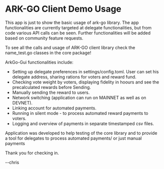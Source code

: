 # ARK-GO Client Demo Usage

This app is just to show the basic usage of ark-go library. The app functionalities are currently targeted at delegate functionalities, but from code various API calls can be seen. Further functionalities will be added based on community feature requests.

To see all the calls and usage of ARK-GO client library check the name_test.go classes in the core package!

ArkGo-Gui functionalities include:
- Setting up delegate preferences in settings/config.toml. User can set his delegate address, sharing rations for voters and reward fund.
- Checking vote weight by voters, displaying fidelity in hoours and see the precalculated rewards before Sending.
- Manually sending the reward to users.
- Network switching (application can run on MAINNET as well as on DEVNET).
- Linking account for automated payments.
- Running in silent mode - to process automated reward payments to voters.
- Logging and overview of payments in separate timestamped csv files.


Application was developed to help testing of the core library and to provide a tool for delegates to process automated payments/ or just manual payments

Thank you for checking in.

--chris
